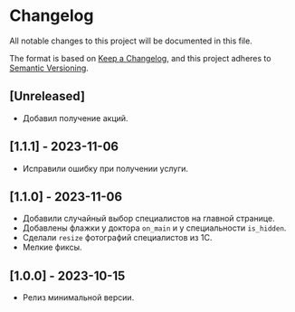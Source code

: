 # Changelog

All notable changes to this project will be documented in this file.

The format is based on [Keep a Changelog](https://keepachangelog.com/en/1.0.0/),
and this project adheres to [Semantic Versioning](https://semver.org/spec/v2.0.0.html).

## [Unreleased]
* Добавил получение акций.

## [1.1.1] - 2023-11-06
* Исправили ошибку при получении услуги.

## [1.1.0] - 2023-11-06
* Добавили случайный выбор специалистов на главной странице.
* Добавлены флажки у доктора `on_main` и у специальности `is_hidden`.
* Сделали `resize` фотографий специалистов из 1С.
* Мелкие фиксы.

## [1.0.0] - 2023-10-15
* Релиз минимальной версии.
